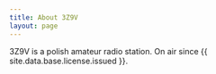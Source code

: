 ```yaml
---
title: About 3Z9V
layout: page
---
```


3Z9V is a polish amateur radio station. On air since {{ site.data.base.license.issued }}.
